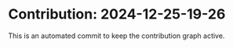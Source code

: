 # Contribution: 2024-12-25-19-26
This is an automated commit to keep the contribution graph active.
